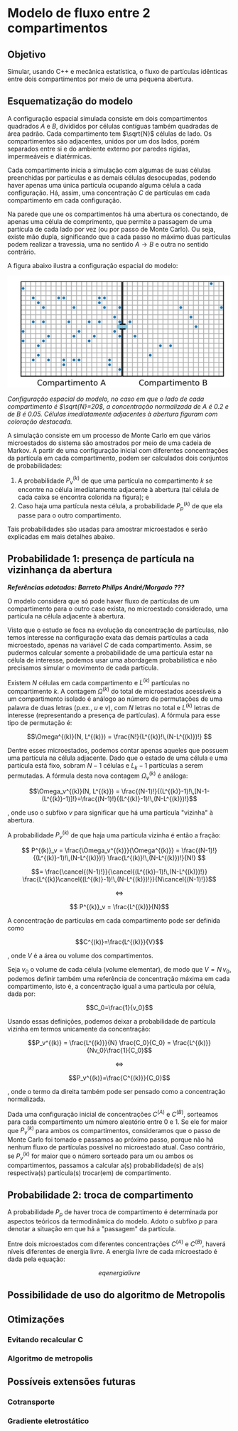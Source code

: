 # Modelo de fluxo entre 2 compartimentos

## Objetivo

Simular, usando C++ e mecânica estatística, o fluxo de partículas idênticas entre dois compartimentos por meio de uma pequena abertura.

## Esquematização do modelo

A configuração espacial simulada consiste em dois compartimentos quadrados $A$ e $B$, divididos por células contíguas também quadradas de área padrão. Cada compartimento tem $\sqrt{N}$ células de lado. Os compartimentos são adjacentes, unidos por um dos lados, porém separados entre si e do ambiente externo por paredes rígidas, impermeáveis e diatérmicas.

Cada compartimento inicia a simulação com algumas de suas células preenchidas por partículas e as demais células desocupadas, podendo haver apenas uma única partícula ocupando alguma célula a cada configuração. Há, assim, uma concentração $C$ de partículas em cada compartimento em cada configuração.

Na parede que une os compartimentos há uma abertura os conectando, de apenas uma célula de comprimento, que permite a passagem de uma partícula de cada lado por vez (ou por passo de Monte Carlo). Ou seja, existe mão dupla, significando que a cada passo no máximo duas partículas podem realizar a travessia, uma no sentido $A \rightarrow B$ e outra no sentido contrário.

A figura abaixo ilustra a configuração espacial do modelo:

![](img-caixas.svg)

*Configuração espacial do modelo, no caso em que o lado de cada compartimento é $\sqrt{N}=20$, a concentração normalizada de $A$ é $0.2$ e de $B$ é $0.05$. Células imediatamente adjacentes à abertura figuram com coloração destacada.*

A simulação consiste em um processo de Monte Carlo em que vários microestados do sistema são amostrados por meio de uma cadeia de Markov. A partir de uma configuração inicial com diferentes concentrações da partícula em cada compartimento, podem ser calculados dois conjuntos de probabilidades:

1. A probabilidade $P^{(k)}_v$ de que uma partícula no compartimento $k$ se encontre na célula imediatamente adjacente à abertura (tal célula de cada caixa se encontra colorida na figura); e
2. Caso haja uma partícula nesta célula, a probabilidade $P^{(k)}_p$ de que ela passe para o outro compartimento.

Tais probabilidades são usadas para amostrar microestados e serão explicadas em mais detalhes abaixo.

## Probabilidade 1: presença de partícula na vizinhança da abertura

***Referências adotadas:
Barreto
Philips
André/Morgado ???***

O modelo considera que só pode haver fluxo de partículas de um compartimento para o outro caso exista, no microestado considerado, uma partícula na célula adjacente à abertura.

Visto que o estudo se foca na evolução da concentração de partículas, não temos interesse na configuração exata das demais partículas a cada microestado, apenas na variável $C$ de cada compartimento. Assim, se pudermos calcular somente a probabilidade de uma partícula estar na célula de interesse, podemos usar uma abordagem probabilística e não precisamos simular o movimento de cada partícula. 

Existem $N$ células em cada compartimento e $L^{(k)}$ partículas no compartimento $k$. A contagem $\Omega^{(k)}$ do total de microestados acessíveis a um compartimento isolado é análogo ao número de permutações de uma palavra de duas letras (p.ex., $u$ e $v$), com $N$ letras no total e $L^{(k)}$ letras de interesse (representando a presença de partículas). A fórmula para esse tipo de permutação é:

$$\Omega^{(k)}(N, L^{(k)}) = \frac{N!}{L^{(k)}!\,(N-L^{(k)})!} $$

Dentre esses microestados, podemos contar apenas aqueles que possuem uma partícula na célula adjacente. Dado que o estado de uma célula e uma partícula está fixo, sobram $N-1$ células e $L_k-1$ partículas a serem permutadas. A fórmula desta nova contagem $\Omega_v^{(k)}$ é análoga:

$$\Omega_v^{(k)}(N, L^{(k)}) = \frac{(N-1)!}{(L^{(k)}-1)!\,[N-1-(L^{(k)}-1)]!}=\frac{(N-1)!}{(L^{(k)}-1)!\,(N-L^{(k)})!}$$

, onde uso o subfixo $v$ para significar que há uma partícula "vizinha" à abertura.

A probabilidade $P^{(k)}_v$ de que haja uma partícula vizinha é então a fração:

$$ P^{(k)}_v = \frac{\Omega_v^{(k)}}{\Omega^{(k)}} = \frac{(N-1)!}{(L^{(k)}-1)!\,(N-L^{(k)})!} \frac{L^{(k)}!\,(N-L^{(k)})!}{N!} $$

$$= \frac{\cancel{(N-1)!}}{\cancel{(L^{(k)}-1)!\,(N-L^{(k)})!}} \frac{L^{(k)}\cancel{(L^{(k)}-1)!\,(N-L^{(k)})!}}{N\cancel{(N-1)!}}$$

$$ \Leftrightarrow $$

$$ P^{(k)}_v = \frac{L^{(k)}}{N}$$

A concentração de partículas em cada compartimento pode ser definida como

$$C^{(k)}=\frac{L^{(k)}}{V}$$

, onde $V$ é a área ou volume dos compartimentos.

Seja $v_0$ o volume de cada célula (volume elementar), de modo que $V=N\,v_0$, podemos definir também uma referência de concentração máxima em cada compartimento, isto é, a concentração igual a uma partícula por célula, dada por:

$$C_0=\frac{1}{v_0}$$

Usando essas definições, podemos deixar a probabilidade de partícula vizinha em termos unicamente da concentração:

$$P_v^{(k)} = \frac{L^{(k)}}{N} \frac{C_0}{C_0} = \frac{L^{(k)}}{Nv_0}\frac{1}{C_0}$$

$$\Leftrightarrow$$

$$P_v^{(k)}=\frac{C^{(k)}}{C_0}$$

, onde o termo da direita também pode ser pensado como a concentração normalizada.

Dada uma configuração inicial de concentrações $C^{(A)}$ e $C^{(B)}$, sorteamos para cada compartimento um número aleatório entre $0$ e $1$. Se ele for maior que $P_v^{(k)}$ para ambos os compartimentos, consideramos que o passo de Monte Carlo foi tomado e passamos ao próximo passo, porque não há nenhum fluxo de partículas possível no microestado atual. Caso contrário, se $P_v^{(k)}$ for maior que o número sorteado para um ou ambos os compartimentos, passamos a calcular a(s) probabilidade(s) de a(s) respectiva(s) partícula(s) trocar(em) de compartimento.

## Probabilidade 2: troca de compartimento

A probabilidade $P_p$ de haver troca de compartimento é determinada por aspectos teóricos da termodinâmica do modelo. Adoto o subfixo $p$ para denotar a situação em que há a "passagem" da partícula.

Entre dois microestados com diferentes concentrações $C^{(A)}$ e $C^{(B)}$, haverá níveis diferentes de energia livre. A energia livre de cada microestado é dada pela equação:

$$ eq energia livre$$




## Possibilidade de uso do algoritmo de Metropolis


## Otimizações

### Evitando recalcular C

### Algoritmo de metropolis



## Possíveis extensões futuras

### Cotransporte

### Gradiente eletrostático